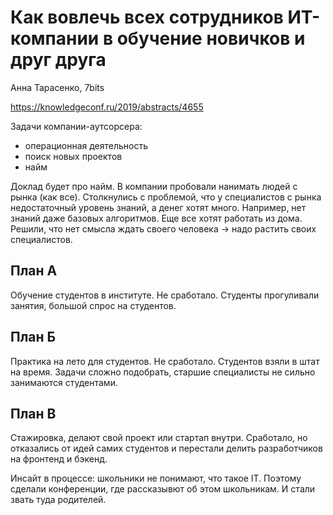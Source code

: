 # Как вовлечь всех сотрудников ИТ-компании в обучение новичков и друг друга

Анна Тарасенко,
7bits

https://knowledgeconf.ru/2019/abstracts/4655

Задачи компании-аутсорсера:
* операционная деятельность
* поиск новых проектов
* найм

Доклад будет про найм.
В компании пробовали нанимать людей с рынка (как все).
Столкнулись с проблемой, что у специалистов с рынка недостаточный уровень знаний, а денег хотят много.
Например, нет знаний даже базовых алгоритмов.
Еще все хотят работать из дома.
Решили, что нет смысла ждать своего человека -> надо растить своих специалистов.

## План А

Обучение студентов в институте. Не сработало.
Студенты прогуливали занятия, большой спрос на студентов.

## План Б

Практика на лето для студентов. Не сработало.
Студентов взяли в штат на время.
Задачи сложно подобрать, старшие специалисты не сильно занимаются студентами.

## План В

Стажировка, делают свой проект или стартап внутри.
Сработало, но отказались от идей самих студентов и перестали делить разработчиков на фронтенд и бэкенд.

Инсайт в процессе: школьники не понимают, что такое IT.
Поэтому сделали конференции, где рассказывют об этом школьникам.
И стали звать туда родителей.
